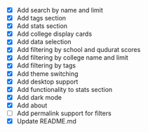- [x] Add search by name and limit
- [x] Add tags section
- [x] Add stats section
- [x] Add college display cards
- [x] Add data selection
- [x] Add filtering by school and qudurat scores
- [x] Add filtering by college name and limit
- [x] Add filtering by tags
- [x] Add theme switching
- [x] Add desktop support
- [x] Add functionality to stats section
- [x] Add dark mode
- [x] Add about
- [ ] Add permalink support for filters
- [x] Update README.md
